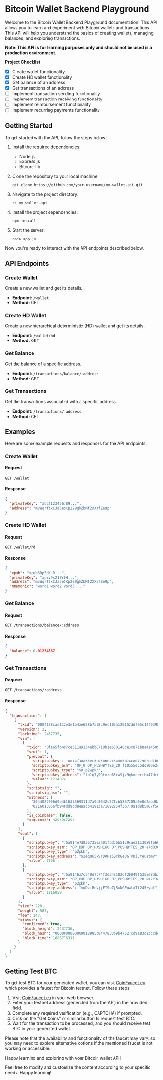 # Bitcoin Wallet Backend Playground

Welcome to the Bitcoin Wallet Backend Playground documentation! This API allows you to learn and experiment with Bitcoin wallets and transactions. This API will help you understand the basics of creating wallets, managing balances, and exploring transactions.

**Note: This API is for learning purposes only and should not be used in a production environment.**

**Project Checklist**

- [x] Create wallet functionality
- [x] Create HD wallet functionality
- [x] Get balance of an address
- [x] Get transactions of an address
- [ ] Implement transaction sending functionality
- [ ] Implement transaction receiving functionality
- [ ] Implement reimbursement functionality
- [ ] Implement recurring payments functionality

## Getting Started

To get started with the API, follow the steps below:

1. Install the required dependencies:

   - Node.js
   - Express.js
   - Bitcore-lib

2. Clone the repository to your local machine:

   ```
   git clone https://github.com/your-username/my-wallet-api.git
   ```

3. Navigate to the project directory:

   ```
   cd my-wallet-api
   ```

4. Install the project dependencies:

   ```
   npm install
   ```

5. Start the server:
   ```
   node app.js
   ```

Now you're ready to interact with the API endpoints described below.

## API Endpoints

### Create Wallet

Create a new wallet and get its details.

- **Endpoint:** `/wallet`
- **Method:** GET

### Create HD Wallet

Create a new hierarchical deterministic (HD) wallet and get its details.

- **Endpoint:** `/wallet/hd`
- **Method:** GET

### Get Balance

Get the balance of a specific address.

- **Endpoint:** `/transactions/balance/:address`
- **Method:** GET

### Get Transactions

Get the transactions associated with a specific address.

- **Endpoint:** `/transactions/:address`
- **Method:** GET

## Examples

Here are some example requests and responses for the API endpoints:

### Create Wallet

#### Request

```http
GET /wallet
```

#### Response

```json
{
  "privateKey": "abcf123456789...",
  "address": "mvWqrftxCJa5eSKp229gkZbMf2XXrfZe9p"
}
```

### Create HD Wallet

#### Request

```http
GET /wallet/hd
```

#### Response

```json
{
  "xpub": "xpub6Dp5dtLR...",
  "privateKey": "xprv9s21ZrQH...",
  "address": "mvWqrftxCJa5eSKp229gkZbMf2XXrfZe9p",
  "mnemonic": "word1 word2 word3 ..."
}
```

### Get Balance

#### Request

```http
GET /transactions/balance/:address
```

#### Response

```json
{
  "balance": 0.01234567
}
```

### Get Transactions

#### Request

```http
GET /transactions/:address
```

#### Response

```json
{
  "transactions": [
    {
      "txid": "0004128cae112e3e1b4ae628b7a78c9ec105a120152ddf65c12f9398fbcb1b20",
      "version": 2,
      "locktime": 2437735,
      "vin": [
        {
          "txid": "8fa65fb497ce511a9134ebb8710b1e650148ce3c871b8a814509b938316786f7",
          "vout": 1,
          "prevout": {
            "scriptpubkey": "0014f10a55ec5dd506e2c84505b78c8d779d7cd1be4b",
            "scriptpubkey_asm": "OP_0 OP_PUSHBYTES_20 f10a55ec5dd506e2c84505b78c8d779d7cd1be4b",
            "scriptpubkey_type": "v0_p2wpkh",
            "scriptpubkey_address": "tb1q7y99tmza65rw9jz9qkmcerthn47dr0jtxtgg69",
            "value": 1224074
          },
          "scriptsig": "",
          "scriptsig_asm": "",
          "witness": [
            "3044022006d9e4b1633569311d7a9d8042c57fcb5857209a0e0d2abd8a8f07e96abebe270220708116a8dfe59617165b43bc3c393ace52dc111fbe67d23f032d137de5ae19a501",
            "0216013066fb948dd9cd8eaacb41913a71692254f36770a1d8b5b67f5e3d7a821d"
          ],
          "is_coinbase": false,
          "sequence": 4294967294
        }
      ],
      "vout": [
        {
          "scriptpubkey": "76a914e7d8367357aa01fbdc6b51c9cae3113059fb602688ac",
          "scriptpubkey_asm": "OP_DUP OP_HASH160 OP_PUSHBYTES_20 e7d8367357aa01fbdc6b51c9cae3113059fb6026 OP_EQUALVERIFY OP_CHECKSIG",
          "scriptpubkey_type": "p2pkh",
          "scriptpubkey_address": "n2eqQ65kSrDRHz5QYkGe3GTVDiJYeuatmV",
          "value": 7868
        },
        {
          "scriptpubkey": "76a9146a7c340d7b74f3d347182df2b049f535be8dbafd88ac",
          "scriptpubkey_asm": "OP_DUP OP_HASH160 OP_PUSHBYTES_20 6a7c340d7b74f3d347182df2b049f535be8dbafd OP_EQUALVERIFY OP_CHECKSIG",
          "scriptpubkey_type": "p2pkh",
          "scriptpubkey_address": "mqDziBnVjjFT9oZjRxNGPuatxTf245zybf",
          "value": 1216059
        }
      ],
      "size": 228,
      "weight": 585,
      "fee": 147,
      "status": {
        "confirmed": true,
        "block_height": 2437736,
        "block_hash": "0000000000000018985b8447833b9b47527cd9a83da3ccdeef6bcddfd2052585",
        "block_time": 1686776311
      }
    }
  ]
}
```

## Getting Test BTC

To get test BTC for your generated wallet, you can visit [CoinFaucet.eu](https://coinfaucet.eu/en/btc-testnet/) which provides a faucet for Bitcoin testnet. Follow these steps:

1. Visit [CoinFaucet.eu](https://coinfaucet.eu/en/btc-testnet/) in your web browser.
2. Enter your testnet address (generated from the API) in the provided field.
3. Complete any required verification (e.g., CAPTCHA) if prompted.
4. Click on the "Get Coins" or similar button to request test BTC.
5. Wait for the transaction to be processed, and you should receive test BTC in your generated wallet.

Please note that the availability and functionality of the faucet may vary, so you may need to explore alternative options if the mentioned faucet is not working or accessible.

Happy learning and exploring with your Bitcoin wallet API!

Feel free to modify and customize the content according to your specific needs. Happy learning!
